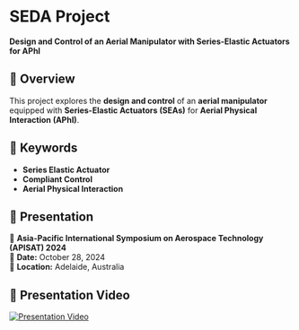 # SEDA Project  
**Design and Control of an Aerial Manipulator with Series-Elastic Actuators for APhI**  

## 🔹 Overview  
This project explores the **design and control** of an **aerial manipulator** equipped with **Series-Elastic Actuators (SEAs)** for **Aerial Physical Interaction (APhI)**.  

## 🔹 Keywords  
- **Series Elastic Actuator**  
- **Compliant Control**  
- **Aerial Physical Interaction**  

## 🔹 Presentation  
📢 **Asia-Pacific International Symposium on Aerospace Technology (APISAT) 2024**  
📅 **Date:** October 28, 2024  
📍 **Location:** Adelaide, Australia  

## 🔹 Presentation Video  
[![Presentation Video](https://img.youtube.com/vi/YOUR_VIDEO_ID/maxresdefault.jpg)](https://www.youtube.com/watch?v=YOUR_VIDEO_ID)
